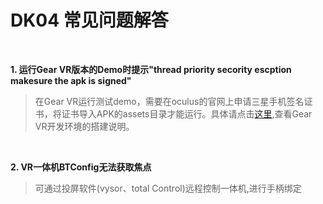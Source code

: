 <h1>DK04 常见问题解答</h1>


&emsp;

**1. 运行Gear VR版本的Demo时提示"thread priority secority escption makesure the apk is signed"**

>  在Gear VR运行测试demo，需要在oculus的官网上申请三星手机签名证书，将证书导入APK的assets目录才能运行。具体请点击[这里](https://docs.unity3d.com/Manual/VRDevices-Oculus.html),查看Gear VR开发环境的搭建说明。

&emsp;

**2. VR一体机BTConfig无法获取焦点**

>  可通过投屏软件(vysor、total Control)远程控制一体机,进行手柄绑定
